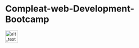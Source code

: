 # Compleat-web-Development-Bootcamp
[<img alt="alt_text" width="40px" src="images/image.PNG" />](https://www.google.com/)
